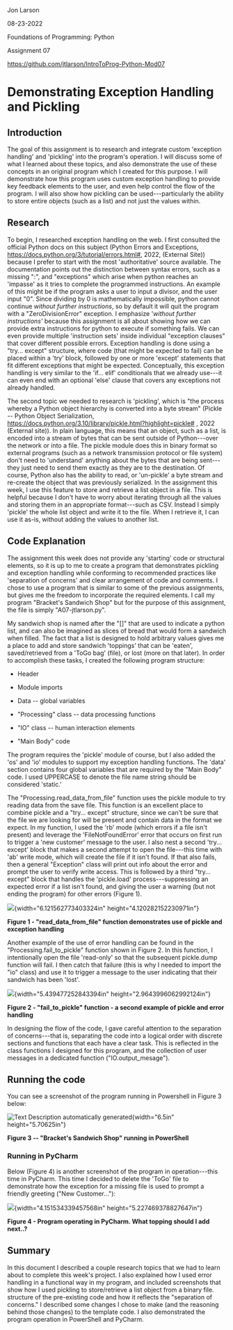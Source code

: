 Jon Larson

08-23-2022

Foundations of Programming: Python

Assignment 07

https://github.com/jtlarson/IntroToProg-Python-Mod07

# Demonstrating Exception Handling and Pickling

## Introduction

The goal of this assignment is to research and integrate custom
'exception handling' and 'pickling' into the program's operation. I will
discuss some of what I learned about these topics, and also demonstrate
the use of these concepts in an original program which I created for
this purpose. I will demonstrate how this program uses custom exception
handling to provide key feedback elements to the user, and even help
control the flow of the program. I will also show how pickling can be
used---particularly the ability to store entire objects (such as a list)
and not just the values within.

## Research

To begin, I researched exception handling on the web. I first consulted
the official Python docs on this subject (Python Errors and Exceptions,
<https://docs.python.org/3/tutorial/errors.html#>, 2022, (External
Site)) because I prefer to start with the most 'authoritative' source
available. The documentation points out the distinction between syntax
errors, such as a missing ":", and "exceptions" which arise when python
reaches an 'impasse' as it tries to complete the programmed
instructions. An example of this might be if the program asks a user to
input a divisor, and the user input "0". Since dividing by 0 is
mathematically impossible, python cannot continue *without* *further
instructions*, so by default it will quit the program with a
"ZeroDivisionError" exception. I emphasize '*without* *further
instructions'* because this assignment is all about showing how we can
provide extra instructions for python to execute if something fails. We
can even provide multiple 'instruction sets' inside individual
"exception clauses" that cover different possible errors. Exception
handling is done using a "try... except" structure, where code (that
might be expected to fail) can be placed within a 'try' block, followed
by one or more 'except' statements that fit different exceptions that
might be expected. Conceptually, this exception handling is very similar
to the 'if... elif' conditionals that we already use---it can even end
with an optional 'else' clause that covers any exceptions not already
handled.

The second topic we needed to research is 'pickling', which is "the
process whereby a Python object hierarchy is converted into a byte
stream" (Pickle -- Python Object Serialization,
<https://docs.python.org/3.10/library/pickle.html?highlight=pickle#> ,
2022 (External site)). In plain language, this means that an object,
such as a list, is encoded into a stream of bytes that can be sent
outside of Python---over the network or into a file. The pickle module
does this in binary format so external programs (such as a network
transmission protocol or file system) don't need to 'understand'
anything about the bytes that are being sent---they just need to send
them exactly as they are to the destination. Of course, Python also has
the ability to read, or 'un-pickle' a byte stream and re-create the
object that was previously serialized. In the assignment this week, I
use this feature to store and retrieve a list object in a file. This is
helpful because I don't have to worry about iterating through all the
values and storing them in an appropriate format---such as CSV. Instead
I simply 'pickle' the whole list object and write it to the file. When I
retrieve it, I can use it as-is, without adding the values to another
list.

## Code Explanation

The assignment this week does not provide any 'starting' code or
structural elements, so it is up to me to create a program that
demonstrates pickling and exception handling while conforming to
recommended practices like 'separation of concerns' and clear
arrangement of code and comments. I chose to use a program that is
similar to some of the previous assignments, but gives me the freedom to
incorporate the required elements. I call my program "Bracket's Sandwich
Shop" but for the purpose of this assignment, the file is simply
"A07-jtlarson.py".

My sandwich shop is named after the "\[\]" that are used to indicate a
python list, and can also be imagined as slices of bread that would form
a sandwich when filled. The fact that a list is designed to hold
arbitrary values gives me a place to add and store sandwich 'toppings'
that can be 'eaten', saved/retrieved from a 'ToGo bag' (file), or lost
(more on that later). In order to accomplish these tasks, I created the
following program structure:

-   Header

-   Module imports

-   Data -- global variables

-   "Processing" class -- data processing functions

-   "IO" class -- human interaction elements

-   "Main Body" code

The program requires the 'pickle' module of course, but I also added the
'os' and 'io' modules to support my exception handling functions. The
'data' section contains four global variables that are required by the
"Main Body" code. I used UPPERCASE to denote the file name string should
be considered 'static.'

The "Processing.read_data_from_file" function uses the pickle module to
try reading data from the save file. This function is an excellent place
to combine pickle and a "try... except" structure, since we can't be
sure that the file we are looking for will be present and contain data
in the format we expect. In my function, I used the 'rb' mode (which
errors if a file isn't present) and leverage the 'FileNotFoundError'
error that occurs on first run to trigger a 'new customer' message to
the user. I also nest a second 'try... except' block that makes a second
attempt to open the file---this time with 'ab' write mode, which will
create the file if it isn't found. If that also fails, then a general
"Exception" class will print out info about the error and prompt the
user to verify write access. This is followed by a third "try... except"
block that handles the 'pickle.load' process---suppressing an expected
error if a list isn't found, and giving the user a warning (but not
ending the program) for other errors (Figure 1).

![](media/image1.png){width="6.121562773403324in"
height="4.120282152230971in"}

**Figure 1 - \"read_data_from_file\" function demonstrates use of pickle
and exception handling**

Another example of the use of error handling can be found in the
"Processing.fail_to_pickle" function shown in Figure 2. In this
function, I intentionally open the file 'read-only' so that the
subsequent pickle.dump function will fail. I then catch that failure
(this is why I needed to import the "io" class) and use it to trigger a
message to the user indicating that their sandwich has been 'lost'.

![](media/image2.png){width="5.439477252843394in"
height="2.9643996062992124in"}

**Figure 2 - \"fail_to_pickle\" function - a second example of pickle
and error handling**

In designing the flow of the code, I gave careful attention to the
separation of concerns---that is, separating the code into a logical
order with discrete sections and functions that each have a clear task.
This is reflected in the class functions I designed for this program,
and the collection of user messages in a dedicated function
("IO.output_mesage").

## Running the code

You can see a screenshot of the program running in Powershell in Figure
3 below:

![Text Description automatically
generated](media/image3.png){width="6.5in" height="5.70625in"}

**Figure 3 -- "Bracket's Sandwich Shop" running in PowerShell**

### Running in PyCharm

Below (Figure 4) is another screenshot of the program in
operation---this time in PyCharm. This time I decided to delete the
'ToGo' file to demonstrate how the exception for a missing file is used
to prompt a friendly greeting ("New Customer..."):

![](media/image4.png){width="4.151534339457568in"
height="5.227469378827647in"}

**Figure 4 - Program operating in PyCharm. What topping should I add
next..?**

## Summary

In this document I described a couple research topics that we had to
learn about to complete this week's project. I also explained how I used
error handling in a functional way in my program, and included
screenshots that show how I used pickling to store/retrieve a list
object from a binary file. structure of the pre-existing code and how it
reflects the "separation of concerns." I described some changes I chose
to make (and the reasoning behind those changes) to the template code. I
also demonstrated the program operation in PowerShell and PyCharm.
